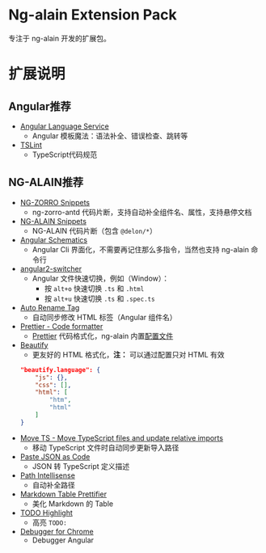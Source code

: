 # Ng-alain Extension Pack

专注于 ng-alain 开发的扩展包。

# 扩展说明

## Angular推荐

- [Angular Language Service](https://marketplace.visualstudio.com/items?itemName=angular.ng-template)
    - Angular 模板魔法：语法补全、错误检查、跳转等
- [TSLint](https://marketplace.visualstudio.com/items?itemName=ms-vscode.vscode-typescript-tslint-plugin)
    - TypeScript代码规范

## NG-ALAIN推荐

- [NG-ZORRO Snippets](https://marketplace.visualstudio.com/items?itemName=cipchk.ng-zorro-vscode)
    - ng-zorro-antd 代码片断，支持自动补全组件名、属性，支持悬停文档
- [NG-ALAIN Snippets](https://marketplace.visualstudio.com/items?itemName=cipchk.ng-alain-vscode)
    - NG-ALAIN 代码片断（包含 `@delon/*`）
- [Angular Schematics](https://marketplace.visualstudio.com/items?itemName=cyrilletuzi.angular-schematics)
    - Angular Cli 界面化，不需要再记住那么多指令，当然也支持 ng-alain 命令行
- [angular2-switcher](https://marketplace.visualstudio.com/items?itemName=infinity1207.angular2-switcher)
    - Angular 文件快速切换，例如（Window）：
        - 按 `alt+o` 快速切换 `.ts` 和 `.html`
        - 按 `alt+u` 快速切换 `.ts` 和 `.spec.ts`
- [Auto Rename Tag](https://marketplace.visualstudio.com/items?itemName=formulahendry.auto-rename-tag)
    - 自动同步修改 HTML 标签（Angular 组件名）
- [Prettier - Code formatter](https://marketplace.visualstudio.com/items?itemName=esbenp.prettier-vscode)
    - [Prettier](https://github.com/prettier/prettier) 代码格式化，ng-alain 内置[配置文件](https://github.com/ng-alain/ng-alain/blob/master/.prettierrc)
- [Beautify](https://marketplace.visualstudio.com/items?itemName=hookyqr.beautify)
    - 更友好的 HTML 格式化，**注：** 可以通过配置只对 HTML 有效
    ```json
    "beautify.language": {
		"js": {},
		"css": [],
		"html": [
			"htm",
			"html"
		]
	}
    ```
- [Move TS - Move TypeScript files and update relative imports](https://marketplace.visualstudio.com/items?itemName=stringham.move-ts)
    - 移动 TypeScript 文件时自动同步更新导入路径
- [Paste JSON as Code](https://marketplace.visualstudio.com/items?itemName=quicktype.quicktype)
    - JSON 转 TypeScript 定义描述
- [Path Intellisense](https://marketplace.visualstudio.com/items?itemName=christian-kohler.path-intellisense)
    - 自动补全路径
- [Markdown Table Prettifier](https://marketplace.visualstudio.com/items?itemName=darkriszty.markdown-table-prettify)
    - 美化 Markdown 的 Table
- [TODO Highlight](https://marketplace.visualstudio.com/items?itemName=wayou.vscode-todo-highlight)
    - 高亮 `TODO:`
- [Debugger for Chrome](https://marketplace.visualstudio.com/items?itemName=msjsdiag.debugger-for-chrome)
    - Debugger Angular